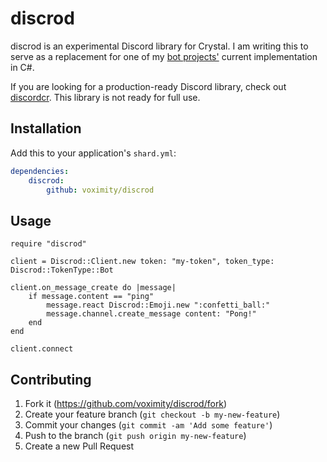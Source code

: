 # discrod

discrod is an experimental Discord library for Crystal. I am writing this to serve as a replacement
for one of my [bot projects'](https://engauge.zanderf.net/) current implementation in C#.

If you are looking for a production-ready Discord library, check out [discordcr](https://github.com/discordcr/discordcr).
This library is not ready for full use.

## Installation

Add this to your application's `shard.yml`:

```yaml
dependencies:
    discrod:
        github: voximity/discrod
```

## Usage

```cr
require "discrod"

client = Discrod::Client.new token: "my-token", token_type: Discrod::TokenType::Bot

client.on_message_create do |message|
    if message.content == "ping"
        message.react Discrod::Emoji.new ":confetti_ball:"
        message.channel.create_message content: "Pong!"
    end
end

client.connect
```

## Contributing

1. Fork it (https://github.com/voximity/discrod/fork)
2. Create your feature branch (`git checkout -b my-new-feature`)
3. Commit your changes (`git commit -am 'Add some feature'`)
4. Push to the branch (`git push origin my-new-feature`)
5. Create a new Pull Request